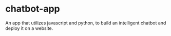 # chatbot-app
An app that utilizes javascript and python, to build an intelligent chatbot and deploy it on a website.
